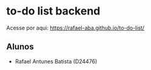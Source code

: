 # to-do list backend

Acesse por aqui:
https://rafael-aba.github.io/to-do-list/

## Alunos
- Rafael Antunes Batista (D24476)